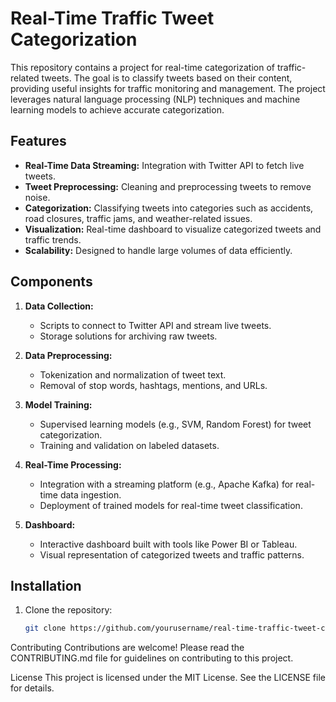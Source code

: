 # Real-Time Traffic Tweet Categorization

This repository contains a project for real-time categorization of traffic-related tweets. The goal is to classify tweets based on their content, providing useful insights for traffic monitoring and management. The project leverages natural language processing (NLP) techniques and machine learning models to achieve accurate categorization.

## Features

- **Real-Time Data Streaming:** Integration with Twitter API to fetch live tweets.
- **Tweet Preprocessing:** Cleaning and preprocessing tweets to remove noise.
- **Categorization:** Classifying tweets into categories such as accidents, road closures, traffic jams, and weather-related issues.
- **Visualization:** Real-time dashboard to visualize categorized tweets and traffic trends.
- **Scalability:** Designed to handle large volumes of data efficiently.

## Components

1. **Data Collection:**
   - Scripts to connect to Twitter API and stream live tweets.
   - Storage solutions for archiving raw tweets.

2. **Data Preprocessing:**
   - Tokenization and normalization of tweet text.
   - Removal of stop words, hashtags, mentions, and URLs.

3. **Model Training:**
   - Supervised learning models (e.g., SVM, Random Forest) for tweet categorization.
   - Training and validation on labeled datasets.

4. **Real-Time Processing:**
   - Integration with a streaming platform (e.g., Apache Kafka) for real-time data ingestion.
   - Deployment of trained models for real-time tweet classification.

5. **Dashboard:**
   - Interactive dashboard built with tools like Power BI or Tableau.
   - Visual representation of categorized tweets and traffic patterns.

## Installation

1. Clone the repository:
   ```bash
   git clone https://github.com/yourusername/real-time-traffic-tweet-categorization.git

Contributing
Contributions are welcome! Please read the CONTRIBUTING.md file for guidelines on contributing to this project.

License
This project is licensed under the MIT License. See the LICENSE file for details.
